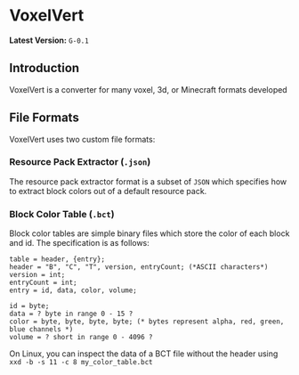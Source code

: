 # VoxelVert
**Latest Version:** `G-0.1`

## Introduction
VoxelVert is a converter for many voxel, 3d, or Minecraft formats developed

## File Formats
VoxelVert uses two custom file formats:

### Resource Pack Extractor (`.json`)
The resource pack extractor format is a subset of `JSON` which specifies how to extract block colors out of a default
resource pack.

### Block Color Table (`.bct`)
Block color tables are simple binary files which store the color of each block and id. The specification is as follows:
````EBNF
table = header, {entry};
header = "B", "C", "T", version, entryCount; (*ASCII characters*)
version = int;
entryCount = int;
entry = id, data, color, volume;

id = byte;
data = ? byte in range 0 - 15 ?
color = byte, byte, byte, byte; (* bytes represent alpha, red, green, blue channels *)
volume = ? short in range 0 - 4096 ?
````
On Linux, you can inspect the data of a BCT file without the header using `xxd -b -s 11 -c 8 my_color_table.bct`
